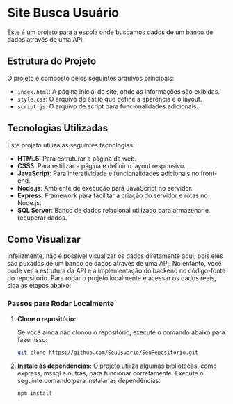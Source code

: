 # Site Busca Usuário

Este é um projeto para a escola onde buscamos dados de um banco de dados através de uma API.

## Estrutura do Projeto

O projeto é composto pelos seguintes arquivos principais:

- `index.html`: A página inicial do site, onde as informações são exibidas.
- `style.css`: O arquivo de estilo que define a aparência e o layout.
- `script.js`: O arquivo de script para funcionalidades adicionais.

## Tecnologias Utilizadas

Este projeto utiliza as seguintes tecnologias:

- **HTML5**: Para estruturar a página da web.
- **CSS3**: Para estilizar a página e definir o layout responsivo.
- **JavaScript**: Para interatividade e funcionalidades adicionais no front-end.
- **Node.js**: Ambiente de execução para JavaScript no servidor.
- **Express**: Framework para facilitar a criação do servidor e rotas no Node.js.
- **SQL Server**: Banco de dados relacional utilizado para armazenar e recuperar dados.

## Como Visualizar

Infelizmente, não é possível visualizar os dados diretamente aqui, pois eles são puxados de um banco de dados através de uma API. No entanto, você pode ver a estrutura da API e a implementação do backend no código-fonte do repositório. Para rodar o projeto localmente e acessar os dados reais, siga as etapas abaixo:

### Passos para Rodar Localmente

1. **Clone o repositório:**

   Se você ainda não clonou o repositório, execute o comando abaixo para fazer isso:

   ```bash
   git clone https://github.com/SeuUsuario/SeuRepositorio.git

2. **Instale as dependências:**
O projeto utiliza algumas bibliotecas, como express, mssql e outras, para funcionar corretamente. Execute o seguinte comando para instalar as dependências:
   ```bash
   npm install


   
